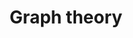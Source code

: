---
layout: toctree
title: Graph theory
permalink: /blog/maths/graph/
parent: /blog/maths/


enumerategrandchild: true

---